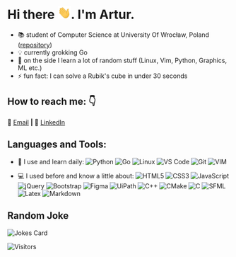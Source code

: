 
# Hi there <img src="https://raw.githubusercontent.com/arturJan4/arturJan4/master/wave.gif" width="30px">. I'm Artur.

- :books: student of Computer Science at University Of Wrocław, Poland ([repository](https://github.com/arturJan4/University))
- :bulb: currently grokking Go
- :snake: on the side I learn a lot of random stuff (Linux, Vim, Python, Graphics, ML etc.)
- ⚡ fun fact: I can solve a Rubik's cube in under 30 seconds 

## How to reach me: :point_down:
:email: [Email][email] **|** 
:office: [LinkedIn][linkedin]

[email]: mailto:arturjankowskigm@gmail.com
[linkedin]: http://linkedin.com/in/artur-jankowski-0a26231b4

## Languages and Tools:
- 🚀 I use and learn daily:
  ![Python](https://img.shields.io/badge/-Python-8fcfd1?style=plastic&logo=Python)
  ![Go](https://img.shields.io/badge/-Go-E34F26?style=plastic&logo=go&logoColor=white)
  ![Linux](https://img.shields.io/badge/Linux-black?style=plastic&logo=linux)
  ![VS Code](https://img.shields.io/badge/-VS%20Code-007ACC?style=plastic&logo=visual-studio-code)
  ![Git](https://img.shields.io/badge/-Git-black?style=plastic&logo=git)
  ![VIM](https://img.shields.io/badge/-VIM-E34F26?style=plastic&logo=vim)


- 💻 I used before and know a little about:
  ![HTML5](https://img.shields.io/badge/-HTML5-E34F26?style=plastic&logo=html5&logoColor=white)
  ![CSS3](https://img.shields.io/badge/-CSS3-1572B6?style=plastic&logo=css3)
  ![JavaScript](https://img.shields.io/badge/-JavaScript-black?style=plastic&logo=javascript)
  ![jQuery](https://img.shields.io/badge/Jquery%20-%230769AD.svg?&style=plastic&logo=jquery&logoColor=white)
  ![Bootstrap](https://img.shields.io/badge/Bootstrap%20-%23563D7C.svg?&style=plastic&logo=bootstrap&logoColor=white)
  ![Figma](https://img.shields.io/badge/Figma%20-%23F24E1E.svg?&style=plastic&logo=figma&logoColor=white)
  ![UiPath](https://img.shields.io/badge/-%23%20UiPath-black?style=plastic&logo=)
  ![C++](https://img.shields.io/badge/C%2B%2B-00599C?style=plastic&logo=c%2B%2B&logoColor=white)
  ![CMake](https://img.shields.io/badge/-CMake-black?style=plastic&logo=CMake&logoColor=white)
  ![C](https://img.shields.io/badge/-C-E34F26?style=plastic&logo=c)
  ![SFML](https://img.shields.io/badge/-SFML-black?style=plastic&logo=SFML)
  ![Latex](https://img.shields.io/badge/Latex%20-%23008080.svg?&style=plastic&logo=latex&logoColor=white)
  ![Markdown](https://img.shields.io/badge/Markdown-%23000000.svg?&style=plastic&logo=markdown&logoColor=white)

<!-- 
TODO:broken
## My Stats
[Artur's GitHub stats](https://github-readme-stats.vercel.app/api?username=arturJan4&show_icons=true&theme=radical&hide=issues,contribs&include_all_commits=true)
-->
## Random Joke
![Jokes Card](https://readme-jokes.vercel.app/api?theme=vue-dark)

![Visitors](https://api.visitorbadge.io/api/visitors?path=arturJan4&countColor=%23263759)
